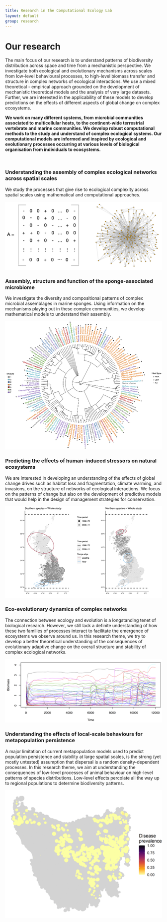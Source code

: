 ```yaml
---
title: Research in the Computational Ecology Lab
layout: default
group: research
---
```


<div class="row">

# Our research
The main focus of our research is to understand patterns of biodiversity distribution across space and time from a mechanistic perspective. We investigate both ecological and evolutionary mechanisms across scales from low-level behavioural processes, to high-level biomass transfer and structure in complex networks of ecological interactions. We use a mixed theoretical - empirical approach grounded on the development of mechanistic theoretical models and the analysis of very large datasets. Further, we are interested in the applicability of these models to develop predictions on the effects of different aspects of global change on complex ecosystems.

**We work on many different systems, from microbial communities associated to multicellular hosts, to the continent-wide terrestrial vertebrate and marine communities. We develop robust computational methods to the study and understand of complex ecological systems. Our computational models are informed and inspired by ecological and evolutionary processes occurring at various levels of biological organisation from individuals to ecosystems.**

<br>
</div>

<div class="row">

### Understanding the assembly of complex ecological networks across spatial scales

<div class="col-md-7 order-md-1">

We study the processes that give rise to ecological complexity across spatial scales using mathematical and computational approaches.

</div>
<div class="col-md-5 order-md-2 align-self-center">
<img class="img-fluid" src="/static/img/pub/2024_Lurgi.png" alt="network">
<!-- <a href="http://www.ucsf.edu"><img class="inline-block navb-icon" src="/static/img/mini-logo.png" alt="Lab logo"></a> -->

</div>
</div>
<div class="row">

### Assembly, structure and function of the sponge-associated microbiome

<div class="col-md-7 order-md-2">

We investigate the diversity and compositional patterns of complex microbial assemblages in marine sponges. Using information on the mechanisms playing out in these complex communities, we develop mathematical models to understand their assembly.

</div>

<div class="col-md-5 order-md-1 align-self-center">
<img class="img-fluid" src="/static/img/pub/2019_Lurgi.png" alt="sponge-phylogeny">
</div>
</div>
<div class="row">

### Predicting the effects of human-induced stressors on natural ecosystems

<div class="col-md-7 order-md-1 ">

We are interested in developing an understanding of the effects of global change drives such as habitat loss and fragmentation, climate warming, and invasions, on the structure of networks of ecological interactions. We focus on the patterns of change but also on the development of predictive models that would help in the design of management strategies for conservation.

</div>

<div class="col-md-5 order-md-2 align-self-center">

<img class="img-fluid" src="/static/img/pub/2023_Thompson.png" alt="bird-range-shift">
</div>
</div>
<div class="row">

### Eco-evolutionary dynamics of complex networks

<div class="col-md-7 order-md-1">

The connection between ecology and evolution is a longstanding tenet of biological research. However, we still lack a definite understanding of how these two families of processes interact to facilitate the emergence of ecosystems we observe around us. In this research theme, we try to develop a better theoretical understanding of the consequences of evolutionary adaptive change on the overall structure and stability of complex ecological networks.

</div>

<div class="col-md-5 order-md-2 align-self-center">
<img class="img-fluid" src="/static/img/pub/2024_Lurgi_b.png" alt="eco-evo">
</div>

</div>
<div class="row">

### Understanding the effects of local-scale behaviours for metapopulation persistence

<div class="col-md-7 order-md-1">

A major limitation of current metapopulation models used to predict population persistence and stability at large spatial scales, is the strong (yet mostly untested) assumption that dispersal is a random density-dependent processes. In this research theme, we aim at understanding the consequences of low-level processes of animal behaviour on high-level patterns of species distributions. Low-level effects percolate all the way up to regional populations to determine biodiversity patterns.

</div>

<div class="col-md-5 order-md-2 align-self-center ">
<img class="img-fluid" src="/static/img/pub/2021_Durrant.gif" alt="dftd">
</div>

</div>
